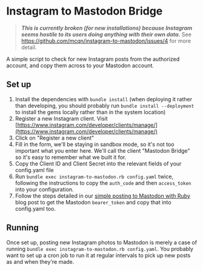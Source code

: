 # Instagram to Mastodon Bridge

> ***This is currently broken (for new installations) because Instagram seems hostile to its users doing anything with their own data.***
> See https://github.com/mcqn/instagram-to-mastodon/issues/4 for more detail.

A simple script to check for new Instagram posts from the authorized account, and copy them across to your Mastodon account.

## Set up

 1. Install the dependencies with `bundle install` (when deploying it rather than developing, you should probably run `bundle install --deployment` to install the gems locally rather than in the system location)
 1. Register a new Instagram client.  Visit [https://www.instagram.com/developer/clients/manage/](https://www.instagram.com/developer/clients/manage/)
 1. Click on "Register a new client"
 1. Fill in the form, we'll be staying in sandbox mode, so it's not too important what you enter here.  We'll call the client "Mastodon Bridge" so it's easy to remember what we built it for.
 1. Copy the Client ID and Client Secret into the relevant fields of your config.yaml file
 1. Run `bundle exec instagram-to-mastodon.rb config.yaml` twice, following the instructions to copy the `auth_code` and then `access_token` into your configuration.
 1. Follow the steps detailed in our [simple posting to Mastodon with Ruby](http://mcqn.com/posts/simple-posting-to-mastodon-with-ruby/) blog post to get the Mastodon `bearer_token` and copy that into config.yaml too.

## Running

Once set up, posting new Instagram photos to Mastodon is merely a case of running `bundle exec instagram-to-mastodon.rb config.yaml`.  You probably want to set up a cron job to run it at regular intervals to pick up new posts as and when they're made.

